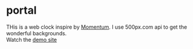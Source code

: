 portal
======
THis is a web clock inspire by [Momentum](https://chrome.google.com/webstore/detail/momentum/laookkfknpbbblfpciffpaejjkokdgca). I use 500px.com api to get the wonderful backgrounds.  
Watch the [demo site](http://port.ribosome.com.tw)
